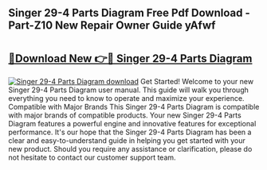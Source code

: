 ## Singer 29-4 Parts Diagram Free Pdf Download - Part-Z10 New Repair Owner Guide yAfwf

# <h2><a href="http://dfo6jo.blite.top/?on=Singer+29-4+Parts+Diagram">🔗Download New 👉🔴 Singer 29-4 Parts Diagram</a></h2>

[![Singer 29-4 Parts Diagram download](https://i.imgur.com/lujVjoI.png)](http://dfo6jo.blite.top/?on=Singer+29-4+Parts+Diagram)
Get Started! Welcome to your new Singer 29-4 Parts Diagram user manual. This guide will walk you through everything you need to know to operate and maximize your experience. Compatible with Major Brands This Singer 29-4 Parts Diagram is compatible with major brands of compatible products. Your new Singer 29-4 Parts Diagram features a powerful engine and innovative features for exceptional performance. It's our hope that the Singer 29-4 Parts Diagram has been a clear and easy-to-understand guide in helping you get started with your new product. Should you require any assistance or clarification, please do not hesitate to contact our customer support team.
